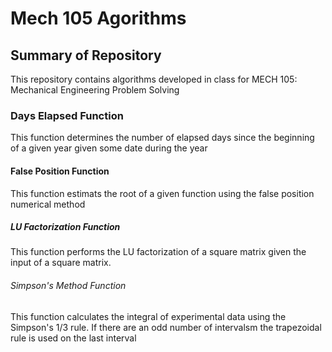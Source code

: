 # **Mech 105 Agorithms**

## Summary of Repository
This repository contains algorithms developed in class for MECH 105: Mechanical Engineering Problem Solving

### Days Elapsed Function
This function determines the number of elapsed days since the beginning of a given year given some date during the year
#### False Position Function
This function estimats the root of a given function using the false position numerical method
##### LU Factorization Function
This function performs the LU factorization of a square matrix given the input of a square matrix. 
###### Simpson's Method Function 
This function calculates the integral of experimental data using the Simpson's 1/3 rule. If there are an odd number of intervalsm the trapezoidal rule is used on the last interval


